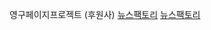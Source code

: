 영구페이지프로젝트 (후원사)
<a href='http://newsfactory.iwinv.net/'>뉴스팩토리</a> <a href='https://news01.iwinv.net/'>뉴스팩토리</a>
